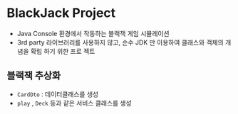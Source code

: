 # BlackJack Project
* Java Console 환경에서 작동하는 블랙잭 게임 시뮬레이션
* 3rd party 라이브러리를 사용하지 않고, 순수 JDK 만 이용하여 클래스와 객체의 개념을 확립 하기 위한 프로 젝트

## 블랙잭 추상화
* `CardDto` : 데이터클래스를 생성
* `play` , `Deck` 등과 같은 서비스 클래스를 생성